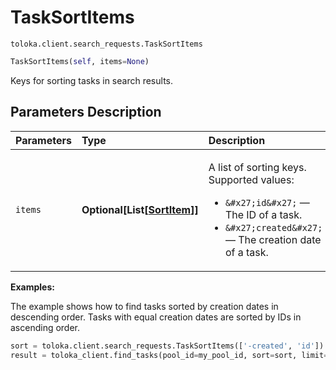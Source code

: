 # TaskSortItems
`toloka.client.search_requests.TaskSortItems`

```python
TaskSortItems(self, items=None)
```

Keys for sorting tasks in search results.

## Parameters Description

| Parameters | Type | Description |
| :----------| :----| :-----------|
`items`|**Optional\[List\[[SortItem](toloka.client.search_requests.TaskSortItems.SortItem.md)\]\]**|<p>A list of sorting keys. Supported values:</p> <ul> <li>`&#x27;id&#x27;` — The ID of a task.</li> <li>`&#x27;created&#x27;` — The creation date of a task.</li> </ul>

**Examples:**

The example shows how to find tasks sorted by creation dates in descending order. Tasks with equal creation dates are sorted by IDs in ascending order.

```python
sort = toloka.client.search_requests.TaskSortItems(['-created', 'id'])
result = toloka_client.find_tasks(pool_id=my_pool_id, sort=sort, limit=10)
```
